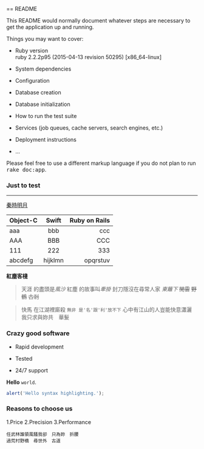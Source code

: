 == README

This README would normally document whatever steps are necessary to get the
application up and running.

Things you may want to cover:

* Ruby version
<br>ruby 2.2.2p95 (2015-04-13 revision 50295) [x86_64-linux]

* System dependencies

* Configuration

* Database creation

* Database initialization

* How to run the test suite

* Services (job queues, cache servers, search engines, etc.)

* Deployment instructions

* ...


Please feel free to use a different markup language if you do not plan to run
<tt>rake doc:app</tt>.

### Just to test
---
[秦時明月](http://example.com/)

| Object-C  | Swift  | Ruby on Rails |
| :------------ |:---------------:| -----:|
| aaa      | bbb | ccc |
| AAA      | BBB        |   CCC |
| 111 | 222        |    333 |
| abcdefg | hijklmn        |    opqrstuv |


**紅塵客棧**
> 天涯 的盡頭是*風沙*
> 紅塵 的故事叫*牽掛*
> 封刀隱沒在尋常人家 *東籬下*
> ~~閒雲~~ ~~野鶴~~ ~~古剎~~

> 快馬 在江湖裡廝殺
> `無非 是'名'跟'利'放不下`
> 心中有江山的人豈能快意瀟灑
> 我只求與妳共　華髮

### Crazy good software
* Rapid development
+ Tested
- 24/7 support

**Hello** `world`.

```javascript
alert('Hello syntax highlighting.');
```
### Reasons to choose us
1.Price
2.Precision
3.Performance

```
任武林誰領風騷我卻　只為妳　折腰
過荒村野橋　尋世外　古道
```
